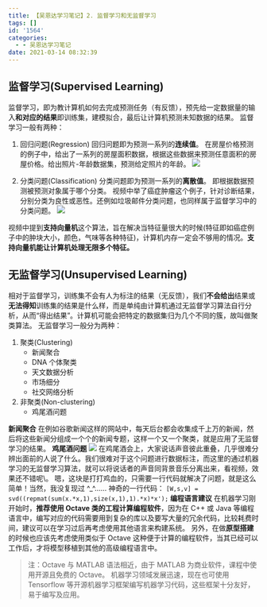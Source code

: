 ```yaml
---
title: 【吴恩达学习笔记】2. 监督学习和无监督学习
tags: []
id: '1564'
categories:
  - - 吴恩达学习笔记
date: 2021-03-14 08:32:39
---
```


## 监督学习(Supervised Learning)

监督学习，即为教计算机如何去完成预测任务（有反馈），预先给一定数据量的输入**和对应的结果**即训练集，建模拟合，最后让计算机预测未知数据的结果。 监督学习一般有两种：

1.  回归问题(Regression) 回归问题即为预测一系列的**连续值**。 在房屋价格预测的例子中，给出了一系列的房屋面积数据，根据这些数据来预测任意面积的房屋价格。给出照片-年龄数据集，预测给定照片的年龄。 ![](https://cdn.jsdelivr.net/gh/icbug-development-team/static_passage/static/20210314082855.png)
    
2.  分类问题(Classification) 分类问题即为预测一系列的**离散值**。 即根据数据预测被预测对象属于哪个分类。 视频中举了癌症肿瘤这个例子，针对诊断结果，分别分类为良性或恶性。还例如垃圾邮件分类问题，也同样属于监督学习中的分类问题。 ![](https://cdn.jsdelivr.net/gh/icbug-development-team/static_passage/static/20210314083135.png)
    

视频中提到**支持向量机**这个算法，旨在解决当特征量很大的时候(特征即如癌症例子中的肿块大小，颜色，气味等各种特征)，计算机内存一定会不够用的情况。**支持向量机能让计算机处理无限多个特征。**

## 无监督学习(Unsupervised Learning)

相对于监督学习，训练集不会有人为标注的结果（无反馈），我们**不会给出**结果或**无法得知**训练集的结果是什么样，而是单纯由计算机通过无监督学习算法自行分析，从而“得出结果”。计算机可能会把特定的数据集归为几个不同的簇，故叫做聚类算法。 无监督学习一般分为两种：

1.  聚类(Clustering)
    *   新闻聚合
    *   DNA 个体聚类
    *   天文数据分析
    *   市场细分
    *   社交网络分析
2.  非聚类(Non-clustering)
    *   鸡尾酒问题

**新闻聚合** 在例如谷歌新闻这样的网站中，每天后台都会收集成千上万的新闻，然后将这些新闻分组成一个个的新闻专题，这样一个又一个聚类，就是应用了无监督学习的结果。 **鸡尾酒问题** ![](https://cdn.jsdelivr.net/gh/icbug-development-team/static_passage/static/20210314083145.png) 在鸡尾酒会上，大家说话声音彼此重叠，几乎很难分辨出面前的人说了什么。我们很难对于这个问题进行数据标注，而这里的通过机器学习的无监督学习算法，就可以将说话者的声音同背景音乐分离出来，看视频，效果还不错呢\\。 嗯，这块是打打鸡血的，只需要一行代码就解决了问题，就是这么简单！当然，我没复现过 ^\_^…… 神奇的一行代码： `[W,s,v] = svd((repmat(sum(x.*x,1),size(x,1),1).*x)*x');` **编程语言建议** 在机器学习刚开始时，**推荐使用 Octave 类的工程计算编程软件**，因为在 C++ 或 Java 等编程语言中，编写对应的代码需要用到复杂的库以及要写大量的冗余代码，比较耗费时间，建议可以在学习过后再考虑使用其他语言来构建系统。 另外，在做**原型搭建**的时候也应该先考虑使用类似于 Octave 这种便于计算的编程软件，当其已经可以工作后，才将模型移植到其他的高级编程语言中。

> 注：Octave 与 MATLAB 语法相近，由于 MATLAB 为商业软件，课程中使用开源且免费的 Octave。 机器学习领域发展迅速，现在也可使用 Tensorflow 等开源机器学习框架编写机器学习代码，这些框架十分友好，易于编写及应用。